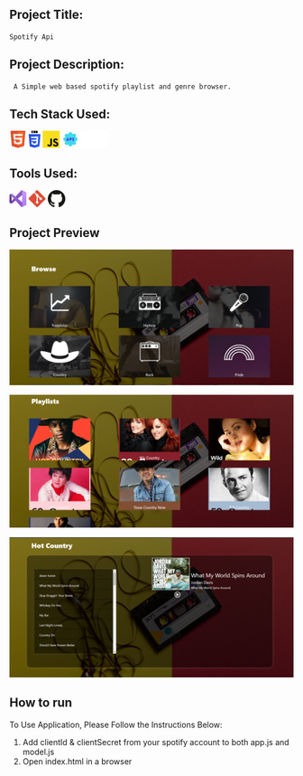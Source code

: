 ## Project Title:

    Spotify Api

## Project Description:

     A Simple web based spotify playlist and genre browser.

## Tech Stack Used:

<span> 
<img src="https://raw.githubusercontent.com/thomasalemayehu/Dice-Game/main/assets/readmefiles/html.png" height=30>
<img src="https://raw.githubusercontent.com/thomasalemayehu/Dice-Game/main/assets/readmefiles/css-3.svg" height=30>
<img src="https://raw.githubusercontent.com/thomasalemayehu/Dice-Game/main/assets/readmefiles/javascript.svg" height=30>
<img src="https://github.com/thomasalemayehu/Spotify-API/blob/main/assets/icons/icons8-rest-api-48.png" height=30>
<img src="https://raw.githubusercontent.com/thomasalemayehu/Dice-Game/main/assets/readmefiles/markdown.svg" height=30>
</span>

## Tools Used:

<span> 
<img src="https://raw.githubusercontent.com/thomasalemayehu/Dice-Game/main/assets/readmefiles/visual-studio.svg" height=30>
<img src="https://raw.githubusercontent.com/thomasalemayehu/Dice-Game/main/assets/readmefiles/git-icon.svg" height=30>
<img src="https://raw.githubusercontent.com/thomasalemayehu/Dice-Game/main/assets/readmefiles/github-icon.svg" height=30>
</span>

## Project Preview

![Home, Spotify Library](https://github.com/thomasalemayehu/Spotify-API/blob/main/assets/screenshots/img.png)

![Playlists, Spotify Library](https://github.com/thomasalemayehu/Spotify-API/blob/main/assets/screenshots/img-2.png)

![Music List, Spotify Library](https://github.com/thomasalemayehu/Spotify-API/blob/main/assets/screenshots/img-3.png)

## How to run

To Use Application, Please Follow the Instructions Below:

1. Add clientId & clientSecret from your spotify account to both app.js and model.js
2. Open index.html in a browser
